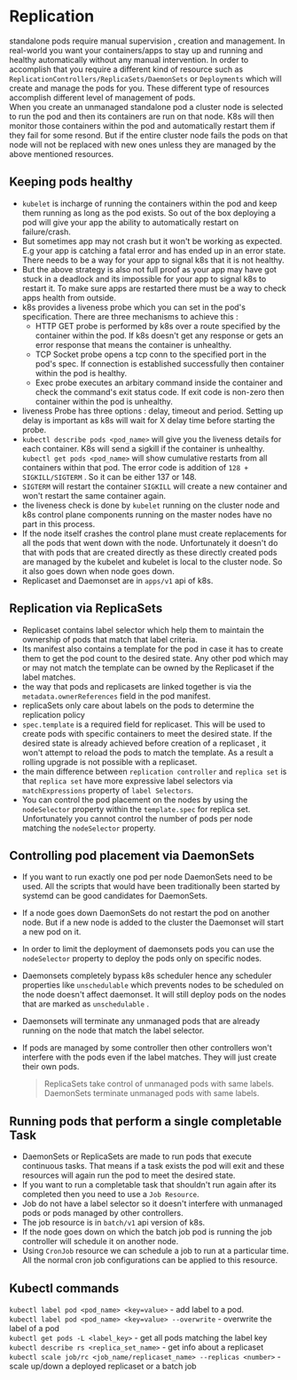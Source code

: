 # Replication   

standalone pods require manual supervision , creation and management. In real-world you want your containers/apps to stay up and running and healthy automatically without any manual intervention. In order to accomplish that you require a different kind of resource such as `ReplicationControllers/ReplicaSets/DaemonSets` or `Deployments` which will create and manage the pods for you. These different type of resources accomplish different level of management of pods.  
When you create an unmanaged standalone pod a cluster node is selected to run the pod and then its containers are run on that node. K8s will then monitor those containers within the pod and automatically restart them if they fail for some resond. But if the entire cluster node fails the pods on that node will not be replaced with new ones unless they are managed by the above mentioned resources.

## Keeping pods healthy
* `kubelet` is incharge of running the containers within the pod and keep them running as long as the pod exists. So out of the box deploying a pod will give your app the ability to automatically restart on failure/crash.
* But sometimes app may not crash but it won't be working as expected. E.g your app is catching a fatal error and has ended up in an error state. There needs to be a way for your app to signal k8s that it is not healthy.
* But the above strategy is also not full proof as your app may have got stuck in a deadlock and its impossible for your app to signal k8s to restart it. To make sure apps are restarted there must be a way to check apps health from outside.
* k8s provides a liveness probe which you can set in the pod's specification. There are three mechanisms to achieve this :
  * HTTP GET probe is performed by k8s over a route specified by the container within the pod. If k8s doesn't get any response or gets an error response that means the container is unhealthy.
  * TCP Socket probe opens a tcp conn to the specified port in the pod's spec. If connection is established successfully then container within the  pod is healthy.
  * Exec probe executes an arbitary command inside the container and check the command's exit status code. If exit code is non-zero then container within the pod is unhealthy.
* liveness Probe has three options : delay, timeout and period. Setting up delay is important as k8s will wait for X delay time before starting the probe.
* `kubectl describe pods <pod_name>` will give you the liveness details for each container. K8s will send a sigkill if the container is unhealthy. `kubectl get pods <pod_name>` will show cumulative restarts from all containers within that pod. The error code is addition of `128 + SIGKILL/SIGTERM` . So it can be either 137 or 148. 
* `SIGTERM` will restart the container `SIGKILL` will create a new container and won't restart the same container again.
* the liveness check is done by `kubelet` running on the cluster node and k8s control plane components running on the master nodes have no part in this process.
* If the node itself crashes the control plane must create replacements for all the pods that went down with the node. Unfortunately it doesn't do that with pods that are created directly as these directly created pods are managed by the kubelet and kubelet is local to the cluster node. So it also goes down when node goes down.
* Replicaset and Daemonset are in `apps/v1` api of k8s.

## Replication via ReplicaSets

* Replicaset contains label selector which help them to maintain the ownership of pods that match that label criteria.
* Its manifest also contains a template for the pod in case it has to create them to get the pod count to the desired state. Any other pod which may or may not match the template can be owned by the Replicaset if the label matches.
* the way that pods and replicasets are linked together is via the `metadata.ownerReferences` field in the pod manifest.
* replicaSets only care about labels on the pods to determine the replication policy
* `spec.template` is a required field for replicaset. This will be used to create pods with specific containers to meet the desired state. If the desired state is already achieved before creation of a replicaset , it won't attempt to reload the pods to match the template. As a result a rolling upgrade is not possible with a replicaset.
* the main difference between `replication controller` and `replica set` is that `replica set` have more expressive label selectors via `matchExpressions` property of `label Selectors`.
* You can control the pod placement on the nodes by using the `nodeSelector` property within the `template.spec` for replica set. Unfortunately you cannot control the number of pods per node matching the `nodeSelector` property.

## Controlling pod placement via DaemonSets

* If you want to run exactly one pod per node DaemonSets need to be used. All the scripts that would have been traditionally been started by systemd can be good candidates for DaemonSets.
* If a node goes down DaemonSets do not restart the pod on another node. But if a new node is added to the cluster the Daemonset will start a new pod on it.
* In order to limit the deployment of daemonsets pods you can use the `nodeSelector` property to deploy the pods only on specific nodes.
* Daemonsets completely bypass k8s scheduler hence any scheduler properties like `unschedulable` which prevents nodes to be scheduled on the node doesn't affect daemonset. It will still deploy pods on the nodes that are marked as `unschedulable` . 
* Daemonsets will terminate any unmanaged pods that are already running on the node that match the label selector.     
* If pods are managed by some controller then other controllers won't interfere with the pods even if the label matches. They will just create their own pods.

  > ReplicaSets take control of unmanaged pods with same labels. DaemonSets terminate unmanaged pods with same labels.



## Running pods that perform a single completable Task

* DaemonSets or ReplicaSets are made to run pods that execute continuous tasks. That means if a task exists the pod will exit and these resources will again run the pod to meet the desired state.
* If you want to run a completable task that shouldn't run again after its completed then you need to use a `Job Resource`.
*  Job do not have a label selector so it doesn't interfere with unmanaged pods or pods managed by other controllers.
*  The job resource is in `batch/v1` api version of k8s.
*  If the node goes down on which the batch  job pod is running the job controller will schedule it on another node.
*  Using `CronJob` resource we can schedule a job to run at a particular time. All the normal cron job configurations can be applied to this resource. 


## Kubectl commands
`kubectl label pod <pod_name> <key=value>` - add label to a pod.  
`kubectl label pod <pod_name> <key=value> --overwrite` - overwrite the label of a pod  
`kubectl get pods -L <label_key>` - get all pods matching the label key  
`kubectl describe rs <replica_set_name>` - get info about a replicaset  
`kubectl scale job/rc <job_name/replicaset_name> --replicas <number>` - scale up/down a deployed replicaset or a batch job  
